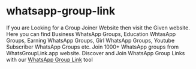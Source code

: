 # whatsapp-group-link
If you are Looking for a Group Joiner Website then visit the Given website. Here you can find Business WhatsApp Groups, Education WhtasApp Groups, Earning WhatsApp Groups, Girl WhatsApp Groups, Youtube Subscriber WhatsApp Groups etc. Join 1000+ WhatsApp groups from WhatsGroupLink.app website. 
Discover and Join WhatsApp Group Links with our [WhatsApp Group Link](https://WhtasGroupLink.app) tool
